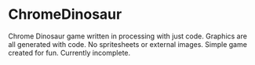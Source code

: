 # ChromeDinosaur
Chrome Dinosaur game written in processing with just code. Graphics are all generated with code. No spritesheets or external images.
Simple game created for fun. Currently incomplete.
